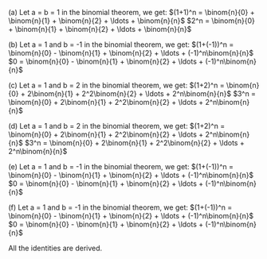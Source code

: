  (a) Let a = b = 1 in the binomial theorem, we get:
$(1+1)^n = \binom{n}{0} + \binom{n}{1} + \binom{n}{2} + \ldots + \binom{n}{n}$
$2^n = \binom{n}{0} + \binom{n}{1} + \binom{n}{2} + \ldots + \binom{n}{n}$

(b) Let a = 1 and b = -1 in the binomial theorem, we get:
$(1+(-1))^n = \binom{n}{0} - \binom{n}{1} + \binom{n}{2} + \ldots + (-1)^n\binom{n}{n}$
$0 = \binom{n}{0} - \binom{n}{1} + \binom{n}{2} + \ldots + (-1)^n\binom{n}{n}$

(c) Let a = 1 and b = 2 in the binomial theorem, we get:
$(1+2)^n = \binom{n}{0} + 2\binom{n}{1} + 2^2\binom{n}{2} + \ldots + 2^n\binom{n}{n}$
$3^n = \binom{n}{0} + 2\binom{n}{1} + 2^2\binom{n}{2} + \ldots + 2^n\binom{n}{n}$

(d) Let a = 1 and b = 2 in the binomial theorem, we get:
$(1+2)^n = \binom{n}{0} + 2\binom{n}{1} + 2^2\binom{n}{2} + \ldots + 2^n\binom{n}{n}$
$3^n = \binom{n}{0} + 2\binom{n}{1} + 2^2\binom{n}{2} + \ldots + 2^n\binom{n}{n}$

(e) Let a = 1 and b = -1 in the binomial theorem, we get:
$(1+(-1))^n = \binom{n}{0} - \binom{n}{1} + \binom{n}{2} + \ldots + (-1)^n\binom{n}{n}$
$0 = \binom{n}{0} - \binom{n}{1} + \binom{n}{2} + \ldots + (-1)^n\binom{n}{n}$

(f) Let a = 1 and b = -1 in the binomial theorem, we get:
$(1+(-1))^n = \binom{n}{0} - \binom{n}{1} + \binom{n}{2} + \ldots + (-1)^n\binom{n}{n}$
$0 = \binom{n}{0} - \binom{n}{1} + \binom{n}{2} + \ldots + (-1)^n\binom{n}{n}$

All the identities are derived.